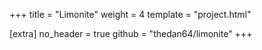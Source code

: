 +++
title = "Limonite"
weight = 4
template = "project.html"

[extra]
no_header = true
github = "thedan64/limonite"
+++
